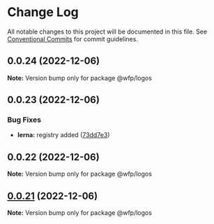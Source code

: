 # Change Log

All notable changes to this project will be documented in this file.
See [Conventional Commits](https://conventionalcommits.org) for commit guidelines.

## 0.0.24 (2022-12-06)

**Note:** Version bump only for package @wfp/logos

## 0.0.23 (2022-12-06)

### Bug Fixes

- **lerna:** registry added ([73dd7e3](https://github.com/un-core/designsystem/commit/73dd7e367e91bc1a372aa7e3f841f7f24a1b6934))

## 0.0.22 (2022-12-06)

**Note:** Version bump only for package @wfp/logos

## [0.0.21](https://github.com/un-core/designsystem/compare/@wfp/logos@0.0.20...@wfp/logos@0.0.21) (2022-12-06)

**Note:** Version bump only for package @wfp/logos
